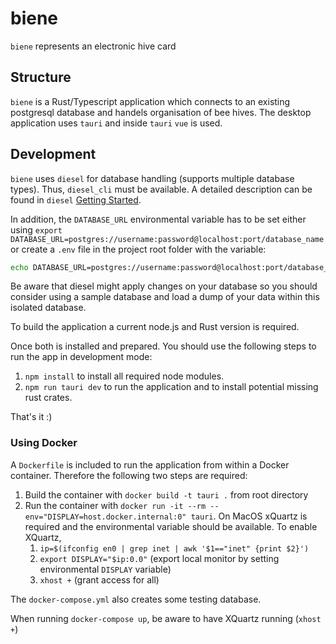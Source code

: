 # biene

`biene` represents an electronic hive card

## Structure

`biene` is a Rust/Typescript application which connects to an existing postgresql database and handels organisation of bee hives. The desktop application uses `tauri` and inside `tauri` `vue` is used.

## Development

`biene` uses `diesel` for database handling (supports multiple database types). Thus, `diesel_cli` must be available. A detailed description can be found in `diesel` [Getting Started](https://diesel.rs/guides/getting-started).

In addition, the `DATABASE_URL` environmental variable has to be set either using `export DATABASE_URL=postgres://username:password@localhost:port/database_name` or create a `.env` file in the project root folder with the variable:

```sh
echo DATABASE_URL=postgres://username:password@localhost:port/database_name > .env
```

Be aware that diesel might apply changes on your database so you should consider using a sample database and load a dump of your data within this isolated database.

To build the application a current node.js and Rust version is required.

Once both is installed and prepared. You should use the following steps to run the app in development mode:

1. `npm install` to install all required node modules.
2. `npm run tauri dev` to run the application and to install potential missing rust crates.

That's it :)

### Using Docker

A `Dockerfile` is included to run the application from within a Docker container. Therefore the following two steps are required:

1. Build the container with `docker build -t tauri .` from root directory
2. Run the container with `docker run -it --rm --env="DISPLAY=host.docker.internal:0" tauri`. On MacOS xQuartz is required and the environmental variable should be available. To enable XQuartz,
    1. `ip=$(ifconfig en0 | grep inet | awk '$1=="inet" {print $2}')`
    2. `export DISPLAY="$ip:0.0"` (export local monitor by setting environmental `DISPLAY` variable)
    3. `xhost +` (grant access for all)

The `docker-compose.yml` also creates some testing database.

When running `docker-compose up`, be aware to have XQuartz running (`xhost +`)
